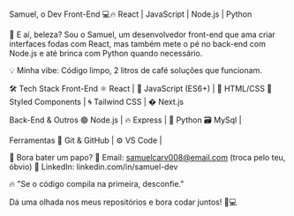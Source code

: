 Samuel, o Dev Front-End 💻🔥
React | JavaScript | Node.js | Python

👋 E aí, beleza? Sou o Samuel, um desenvolvedor front-end que ama criar interfaces fodas com React, mas também mete o pé no back-end com Node.js e até brinca com Python quando necessário.

💡 Minha vibe: Código limpo, 2 litros de café soluções que funcionam.

🛠️ Tech Stack
Front-End
⚛️ React | 📜 JavaScript (ES6+) | 🎨 HTML/CSS
💅 Styled Components | 🌀 Tailwind CSS | � Next.js

Back-End & Outros
🟢 Node.js | 🔥 Express | 🐍 Python
🗃️ MySql | 

Ferramentas
🔧 Git & GitHub | ⚙️ VS Code | 

📩 Bora bater um papo?
📧 Email: samuelcarv008@email.com (troca pelo teu, óbvio)
💼 LinkedIn: linkedin.com/in/samuel-dev


🔥 "Se o código compila na primeira, desconfie."

Dá uma olhada nos meus repositórios e bora codar juntos! 🚀💻
